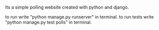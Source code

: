 Its a simple polling website created with python and django.

to run write "python manage.py runserver" in terminal.
to run tests write "python manage.py test polls" in terminal.
